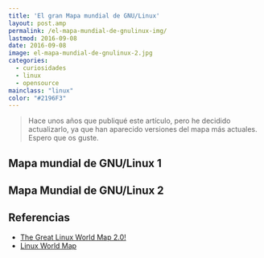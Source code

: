 ```yaml
---
title: 'El gran Mapa mundial de GNU/Linux'
layout: post.amp
permalink: /el-mapa-mundial-de-gnulinux-img/
lastmod: 2016-09-08
date: 2016-09-08
image: el-mapa-mundial-de-gnulinux-2.jpg
categories:
  - curiosidades
  - linux
  - opensource
mainclass: "linux"
color: "#2196F3"
---
```


> Hace unos años que publiqué este artículo, pero he decidido actualizarlo, ya que han aparecido versiones del mapa más actuales. Espero que os guste.



## Mapa mundial de GNU/Linux 1

<figure>
    <a href="/img/el-mapa-mundial-de-gnulinux-full.png"><amp-img layout="responsive" src="/img/el-mapa-mundial-de-gnulinux-1.jpg" alt="{{ title }}" title="{{ title }}" width="680" height="383"></amp-img></a>
</figure>

<!--more-->

## Mapa Mundial de GNU/Linux 2

<figure>
    <a href="/img/el-mapa-mundial-de-gnulinux-2-full.jpg"><amp-img layout="responsive" src="/img/el-mapa-mundial-de-gnulinux-2.jpg" alt="{{ title }}" title="{{ title }}" width="800" height="477"></amp-img></a>
</figure>

## Referencias

- [The Great Linux World Map 2.0!][1]
- [Linux World Map](https://www.reddit.com/r/linuxmasterrace/comments/3lxrv0/linux_world_map/ "Just Linux Things in Reddit")

 [1]: http://www.dedoimedo.com/computers/linux-world-map-reloaded.html
